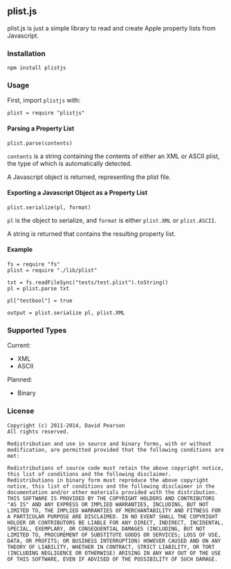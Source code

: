 ## plist.js ##

plist.js is just a simple library to read and create Apple property lists from Javascript.

### Installation ###

	npm install plistjs

### Usage ###

First, import `plistjs` with:

	plist = require "plistjs"

#### Parsing a Property List ####

	plist.parse(contents)

`contents` is a string containing the contents of either an XML or ASCII plist, the type of which is automatically detected.

A Javascript object is returned, representing the plist file.

#### Exporting a Javascript Object as a Property List ####

	plist.serialize(pl, format)

`pl` is the object to serialize, and `format` is either `plist.XML` or `plist.ASCII`.

A string is returned that contains the resulting property list.

#### Example ####

	fs = require "fs"
	plist = require "./lib/plist"
	
	txt = fs.readFileSync("tests/test.plist").toString()
	pl = plist.parse txt
	
	pl["testbool"] = true
	
	output = plist.serialize pl, plist.XML

### Supported Types ###

Current:

* XML
* ASCII

Planned:

* Binary

### License ###

	Copyright (c) 2011-2014, David Pearson
	All rights reserved.
	
	Redistribution and use in source and binary forms, with or without modification, are permitted provided that the following conditions are met:
	
	Redistributions of source code must retain the above copyright notice, this list of conditions and the following disclaimer.
	Redistributions in binary form must reproduce the above copyright notice, this list of conditions and the following disclaimer in the documentation and/or other materials provided with the distribution.
	THIS SOFTWARE IS PROVIDED BY THE COPYRIGHT HOLDERS AND CONTRIBUTORS "AS IS" AND ANY EXPRESS OR IMPLIED WARRANTIES, INCLUDING, BUT NOT LIMITED TO, THE IMPLIED WARRANTIES OF MERCHANTABILITY AND FITNESS FOR A PARTICULAR PURPOSE ARE DISCLAIMED. IN NO EVENT SHALL THE COPYRIGHT HOLDER OR CONTRIBUTORS BE LIABLE FOR ANY DIRECT, INDIRECT, INCIDENTAL, SPECIAL, EXEMPLARY, OR CONSEQUENTIAL DAMAGES (INCLUDING, BUT NOT LIMITED TO, PROCUREMENT OF SUBSTITUTE GOODS OR SERVICES; LOSS OF USE, DATA, OR PROFITS; OR BUSINESS INTERRUPTION) HOWEVER CAUSED AND ON ANY THEORY OF LIABILITY, WHETHER IN CONTRACT, STRICT LIABILITY, OR TORT (INCLUDING NEGLIGENCE OR OTHERWISE) ARISING IN ANY WAY OUT OF THE USE OF THIS SOFTWARE, EVEN IF ADVISED OF THE POSSIBILITY OF SUCH DAMAGE.